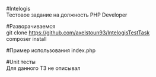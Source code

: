 #Intelogis
<br/>
Тестовое задание на должность PHP Developer

#Разворачиваемся
<br/>
git clone https://github.com/axelstoun93/IntelogisTestTask
<br/>
composer install 

#Пример использования
index.php

#Unit тесты
<br/>
Для данного ТЗ не описывал

